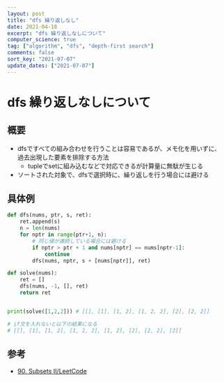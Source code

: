 ```yaml
---
layout: post
title: "dfs 繰り返しなし"
date: 2021-04-18
excerpt: "dfs 繰り返しなしについて"
computer_science: true
tag: ["algorithm", "dfs", "depth-first search"]
comments: false
sort_key: "2021-07-07"
update_dates: ["2021-07-07"]
---
```


# dfs 繰り返しなしについて

## 概要
 - dfsですべての組み合わせを行うことは容易であるが、メモ化を用いずに、過去出現した要素を排除する方法
   - tupleでsetに組み込むなどで対応できるが計算量に無駄が生じる
 - ソートされた対象で、dfsで選択時に、繰り返しを行う場合には避ける

## 具体例

```python
def dfs(nums, ptr, s, ret):
    ret.append(s)
    n = len(nums)
    for nptr in range(ptr+1, n):
        # 同じ値が連続している場合には避ける
        if nptr > ptr + 1 and nums[nptr] == nums[nptr-1]:
            continue
        dfs(nums, nptr, s + [nums[nptr]], ret)

def solve(nums):
    ret = []
    dfs(nums, -1, [], ret)
    return ret


print(solve([1,2,2])) # [[], [1], [1, 2], [1, 2, 2], [2], [2, 2]]

# if文を入れないと以下の結果になる
# [[], [1], [1, 2], [1, 2, 2], [1, 2], [2], [2, 2], [2]]
```

## 参考
 - [90. Subsets II/LeetCode](https://leetcode.com/problems/subsets-ii/)
